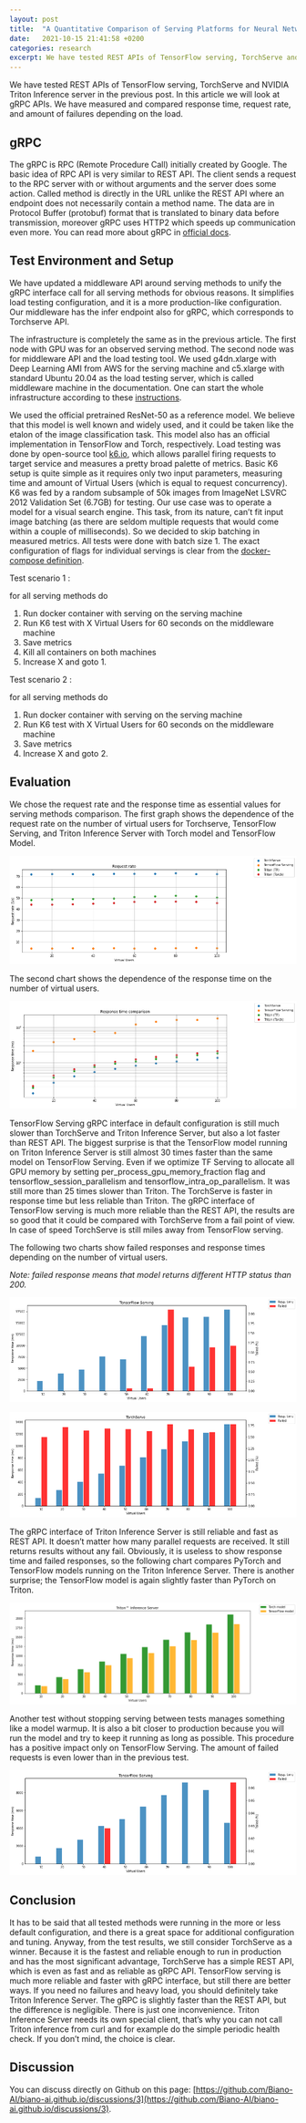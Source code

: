 ```yaml
---
layout: post
title:  "A Quantitative Comparison of Serving Platforms for Neural Networks, part 2"
date:   2021-10-15 21:41:58 +0200
categories: research
excerpt: We have tested REST APIs of TensorFlow serving, TorchServe and NVIDIA Triton Inference server in the previous post. In this article we will look at gRPC APIs. We have measured and compared response time, request rate, and amount of failures depending on the load.
---
```

We have tested REST APIs of TensorFlow serving, TorchServe and NVIDIA Triton Inference server in the previous post. In this article we will look at gRPC APIs. We have measured and compared response time, request rate, and amount of failures depending on the load.

## gRPC
The gRPC is RPC (Remote Procedure Call) initially created by Google. The basic idea of RPC API is very similar to REST API. The client sends a request to the RPC server with or without arguments and the server does some action. Called method is directly in the URL unlike the REST API where an endpoint does not necessarily contain a method name. The data are in Protocol Buffer (protobuf) format that is translated to binary data before transmission, moreover gRPC uses HTTP2 which speeds up communication even more. You can read more about gRPC in [official docs](https://grpc.io).


## Test Environment and Setup
We have updated a middleware API around serving methods to unify the gRPC interface call for all serving methods for obvious reasons. It simplifies load testing configuration, and it is a more production-like configuration. Our middleware has the infer endpoint also for gRPC, which corresponds to Torchserve API.

The infrastructure is completely the same as in the previous article. The first node with GPU was for an observed serving method. The second node was for middleware API and the load testing tool. We used g4dn.xlarge with Deep Learning AMI from AWS for the serving machine and c5.xlarge with standard Ubuntu 20.04 as the load testing server, which is called middleware machine in the documentation. One can start the whole infrastructure according to these [instructions](https://github.com/Biano-AI/serving-compare-middleware/blob/master/docs/AWS_SETUP.md).

We used the official pretrained ResNet-50 as a reference model. We believe that this model is well known and widely used, and it could be taken like the etalon of the image classification task. This model also has an official implementation in TensorFlow and Torch, respectively. Load testing was done by open-source tool [k6.io][k6-docs], which allows parallel firing requests to target service and measures a pretty broad palette of metrics. Basic K6 setup is quite simple as it requires only two input parameters, measuring time and amount of Virtual Users (which is equal to request concurrency).
K6 was fed by a random subsample of 50k images from ImageNet LSVRC 2012 Validation Set (6.7GB) for testing. Our use case was to operate a model for a visual search engine. This task, from its nature, can’t fit input image batching (as there are seldom multiple requests that would come within a couple of milliseconds). So we decided to skip batching in measured metrics. All tests were done with batch size 1. The exact configuration of flags for individual servings is clear from the [docker-compose definition][scm-docker].

Test scenario 1 : 

for all serving methods do 
1. Run docker container with serving on the serving machine
2. Run K6 test with X Virtual Users for 60 seconds on the middleware machine
3. Save metrics
4. Kill all containers on both machines
5. Increase X and goto 1.


Test scenario 2 : 

for all serving methods do 
1. Run docker container with serving on the serving machine
2. Run K6 test with X Virtual Users for 60 seconds on the middleware machine
3. Save metrics
4. Increase X and goto 2.

## Evaluation

We chose the request rate and the response time as essential values for serving methods comparison. The first graph shows the dependence of the request rate on the number of virtual users for Torchserve, TensorFlow Serving, and Triton Inference Server with Torch model and TensorFlow Model. 

![Request Rate](/assets/2021-10-15-serving-comparison-grpc/request_rate.png)

The second chart shows the dependence of the response time on the number of virtual users.

![Response time](/assets/2021-10-15-serving-comparison-grpc/response_time.png)

TensorFlow Serving gRPC interface in default configuration is still much slower than TorchServe and Triton Inference Server, but also a lot faster than REST API. The biggest surprise is that the TensorFlow model running on Triton Inference Server is still almost 30 times faster than the same model on TensorFlow Serving. Even if we optimize TF Serving to allocate all GPU memory by setting per_process_gpu_memory_fraction flag and tensorflow_session_parallelism and tensorflow_intra_op_parallelism. It was still more than 25 times slower than Triton. 
The TorchServe is faster in response time but less reliable than Triton. The gRPC interface of TensorFlow serving is much more reliable than the REST API, the results are so good that it could be compared with TorchServe from a fail point of view. In case of speed TorchServe is still miles away from TensorFlow serving.


The following two charts show failed responses and response times depending on the number of virtual users. 

_Note: failed response means that model returns different HTTP status than 200._

![TensrFlow Serving](/assets/2021-10-15-serving-comparison-grpc/tf_serving.png)

![TorchServe](/assets/2021-10-15-serving-comparison-grpc/torchserve.png)

The gRPC interface of Triton Inference Server is still reliable and fast as REST API. It doesn’t matter how many parallel requests are received. It still returns results without any fail. Obviously, it is useless to show response time and failed responses, so the following chart compares PyTorch and TensorFlow models running on the Triton Inference Server. There is another surprise; the TensorFlow model is again slightly faster than PyTorch on Triton.

![Triton Inference Server](/assets/2021-10-15-serving-comparison-grpc/triton.png)

Another test without stopping serving between tests manages something like a model warmup. It is also a bit closer to production because you will run the model and try to keep it running as long as possible. This procedure has a positive impact only on TensorFlow Serving. The amount of failed requests is even lower than in the previous test.

![TensorFlow Serving warmup](/assets/2021-10-15-serving-comparison-grpc/warmuptf_serving.png)

## Conclusion

It has to be said that all tested methods were running in the more or less default configuration, and there is a great space for additional configuration and tuning. Anyway, from the test results, we still consider TorchServe as a winner. Because it is the fastest and reliable enough to run in production and has the most significant advantage, TorchServe has a simple REST API, which is even as fast and as reliable as gRPC API. TensorFlow serving is much more reliable and faster with gRPC interface, but still there are better ways.
If you need no failures and heavy load, you should definitely take Triton Inference Server. The gRPC is slightly faster than the REST API, but the difference is negligible. There is just one inconvenience. Triton Inference Server needs its own special client, that’s why you can not call Triton inference from curl and for example do the simple periodic health check. If you don’t mind, the choice is clear.

## Discussion

You can discuss directly on Github on this page: [https://github.com/Biano-AI/biano-ai.github.io/discussions/3](https://github.com/Biano-AI/biano-ai.github.io/discussions/3).

[ts-docs]: https://pytorch.org/serve/
[tfserving-docs]: https://www.tensorflow.org/tfx/guide/serving
[triton-docs]: https://developer.nvidia.com/nvidia-triton-inference-server
[mms-docs]: https://github.com/awslabs/multi-model-server
[bento-docs]: https://www.bentoml.ai/
[cortex-docs]: https://www.cortex.dev/ 
[triton-client]: https://github.com/triton-inference-server/client
[aws-setup]: https://github.com/Biano-AI/serving-compare-middleware/blob/master/docs/AWS_SETUP.md
[scm-docker]: https://github.com/Biano-AI/serving-compare-middleware/blob/master/docker-compose.test.yml
[k6-docs]: https://k6.io/docs/